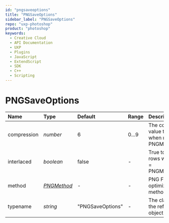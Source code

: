```yaml
---
id: "pngsaveoptions"
title: "PNGSaveOptions"
sidebar_label: "PNGSaveOptions"
repo: "uxp-photoshop"
product: "photoshop"
keywords:
  - Creative Cloud
  - API Documentation
  - UXP
  - Plugins
  - JavaScript
  - ExtendScript
  - SDK
  - C++
  - Scripting
---
```


# PNGSaveOptions

| Name | Type | Default | Range | Description |
| :------ | :------ | :------ | :------ | :------ |
| compression | *number* | 6 | 0...9 | The compression value to be used when method &#x3D; PNGMethod.QUICK |
| interlaced | *boolean* | false | - | True to interlace rows when method &#x3D; PNGMethod.QUICK |
| method | [*PNGMethod*](/ps_reference/modules/constants/#pngmethod) | - | - | PNG File Size optimization method |
| typename | *string* | &quot;PNGSaveOptions&quot; | - | The class name of the referenced object |
